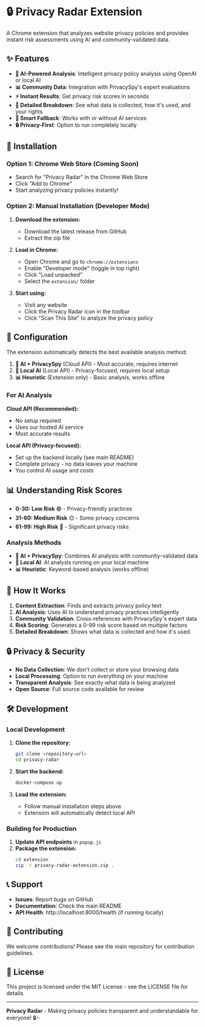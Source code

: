 # 🔒 Privacy Radar Extension

A Chrome extension that analyzes website privacy policies and provides instant risk assessments using AI and community-validated data.

## ✨ Features

- **🤖 AI-Powered Analysis**: Intelligent privacy policy analysis using OpenAI or local AI
- **📊 Community Data**: Integration with PrivacySpy's expert evaluations
- **⚡ Instant Results**: Get privacy risk scores in seconds
- **🎯 Detailed Breakdown**: See what data is collected, how it's used, and your rights
- **🔄 Smart Fallback**: Works with or without AI services
- **🔒 Privacy-First**: Option to run completely locally

## 🚀 Installation

### Option 1: Chrome Web Store (Coming Soon)
- Search for "Privacy Radar" in the Chrome Web Store
- Click "Add to Chrome"
- Start analyzing privacy policies instantly!

### Option 2: Manual Installation (Developer Mode)

1. **Download the extension:**
   - Download the latest release from GitHub
   - Extract the zip file

2. **Load in Chrome:**
   - Open Chrome and go to `chrome://extensions`
   - Enable "Developer mode" (toggle in top right)
   - Click "Load unpacked"
   - Select the `extension/` folder

3. **Start using:**
   - Visit any website
   - Click the Privacy Radar icon in the toolbar
   - Click "Scan This Site" to analyze the privacy policy

## 🔧 Configuration

The extension automatically detects the best available analysis method:

1. **🤖 AI + PrivacySpy** (Cloud API) - Most accurate, requires internet
2. **🤖 Local AI** (Local API) - Privacy-focused, requires local setup
3. **📊 Heuristic** (Extension only) - Basic analysis, works offline

### For AI Analysis

**Cloud API (Recommended):**
- No setup required
- Uses our hosted AI service
- Most accurate results

**Local API (Privacy-focused):**
- Set up the backend locally (see main README)
- Complete privacy - no data leaves your machine
- You control AI usage and costs

## 📊 Understanding Risk Scores

- **0-30: Low Risk** 🟢 - Privacy-friendly practices
- **31-60: Medium Risk** 🟡 - Some privacy concerns
- **61-99: High Risk** 🔴 - Significant privacy risks

### Analysis Methods

- **🤖 AI + PrivacySpy**: Combines AI analysis with community-validated data
- **🤖 Local AI**: AI analysis running on your local machine
- **📊 Heuristic**: Keyword-based analysis (works offline)

## 🎯 How It Works

1. **Content Extraction**: Finds and extracts privacy policy text
2. **AI Analysis**: Uses AI to understand privacy practices intelligently
3. **Community Validation**: Cross-references with PrivacySpy's expert data
4. **Risk Scoring**: Generates a 0-99 risk score based on multiple factors
5. **Detailed Breakdown**: Shows what data is collected and how it's used

## 🔒 Privacy & Security

- **No Data Collection**: We don't collect or store your browsing data
- **Local Processing**: Option to run everything on your machine
- **Transparent Analysis**: See exactly what data is being analyzed
- **Open Source**: Full source code available for review

## 🛠️ Development

### Local Development

1. **Clone the repository:**
   ```bash
   git clone <repository-url>
   cd privacy-radar
   ```

2. **Start the backend:**
   ```bash
   docker-compose up
   ```

3. **Load the extension:**
   - Follow manual installation steps above
   - Extension will automatically detect local API

### Building for Production

1. **Update API endpoints** in `popup.js`
2. **Package the extension:**
   ```bash
   cd extension
   zip -r privacy-radar-extension.zip .
   ```

## 📞 Support

- **Issues**: Report bugs on GitHub
- **Documentation**: Check the main README
- **API Health**: http://localhost:8000/health (if running locally)

## 🤝 Contributing

We welcome contributions! Please see the main repository for contribution guidelines.

## 📄 License

This project is licensed under the MIT License - see the LICENSE file for details.

---

**Privacy Radar** - Making privacy policies transparent and understandable for everyone! 🔒✨
